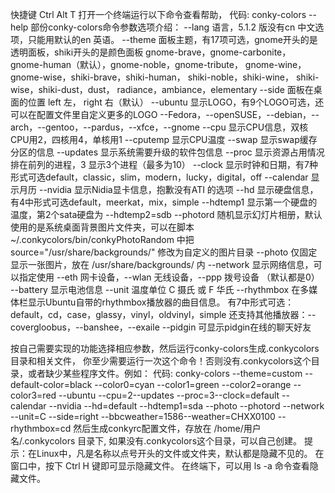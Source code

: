 快捷键 Ctrl Alt T 打开一个终端运行以下命令查看帮助，
代码:
conky-colors --help
部份conky-colors命令参数选项介绍：
--lang 语言，5.1.2 版没有cn 中文选项，只能用默认的en 英语。
--theme 面板主题，有17项可选，gnome开头的是透明面板，shiki开头的是颜色面板
gnome-brave，gnome-carbonite， gnome-human（默认），gnome-noble，gnome-tribute，
gnome-wine，gnome-wise，shiki-brave，shiki-human， shiki-noble，shiki-wine，
shiki-wise，shiki-dust，dust， radiance，ambiance，elementary
--side 面板在桌面的位置 left 左， right 右（默认）
--ubuntu 显示LOGO，有9个LOGO可选，还可以在配置文件里自定义更多的LOGO
--Fedora，--openSUSE，--debian，--arch，--gentoo，--pardus，--xfce，--gnome
--cpu 显示CPU信息，双核CPU用2，四核用4，单核用1
--cputemp 显示CPU温度
--swap 显示swap缓存分区的信息
--updates 显示系统需要升级的软件包信息
--proc 显示资源占用情况排在前列的进程，3 显示3个进程（最多为10）
--clock 显示时钟和日期，有7种形式可选default，classic，slim，modern，lucky，digital，off
--calendar 显示月历
--nvidia 显示Nidia显卡信息，抱歉没有ATI 的选项
--hd 显示硬盘信息，有4中形式可选default，meerkat，mix，simple
--hdtemp1 显示第一个硬盘的温度，第2个sata硬盘为 --hdtemp2=sdb
--photord 随机显示幻灯片相册，默认使用的是系统桌面背景图片文件夹，可以在脚本 ~/.conkycolors/bin/conkyPhotoRandom 中把 source="/usr/share/backgrounds/" 修改为自定义的图片目录
--photo 仅固定显示一张图片，放在 /usr/share/backgrounds/ 内
--network 显示网络信息，可以指定使用 --eth 网卡设备，--wlan 无线设备，--ppp 拨号设备 （默认都是0）
--battery 显示电池信息
--unit 温度单位 C 摄氏 或 F 华氏 
--rhythmbox 在多媒体栏显示Ubuntu自带的rhythmbox播放器的曲目信息。
有7中形式可选：default，cd，case，glassy，vinyl，oldvinyl，simple
还支持其他播放器：--covergloobus，--banshee，--exaile
--pidgin 可显示pidgin在线的聊天好友
 
 
按自己需要实现的功能选择相应参数，然后运行conky-colors生成.conkycolors目录和相关文件，
你至少需要运行一次这个命令！否则没有.conkycolors这个目录，或者缺少某些程序文件。例如：
代码:
conky-colors --theme=custom --default-color=black --color0=cyan --color1=green --color2=orange --color3=red --ubuntu --cpu=2--updates --proc=3--clock=default --calendar --nvidia --hd=default --hdtemp1=sda --photo --photord --network --unit=C --side=right --bbcweather=1586--weather=CHXX0100 --rhythmbox=cd
然后生成conkyrc配置文件，存放在 /home/用户名/.conkycolors 目录下,
如果没有.conkycolors这个目录，可以自己创建。
提示：在Linux中，凡是名称以点号开头的文件或文件夹，默认都是隐藏不见的。
在窗口中，按下 Ctrl H 键即可显示隐藏文件。
在终端下，可以用 ls -a 命令查看隐藏文件。
